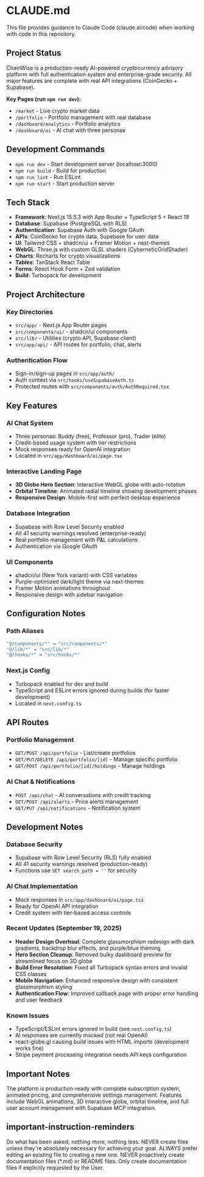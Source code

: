 # CLAUDE.md

This file provides guidance to Claude Code (claude.ai/code) when working with code in this repository.

## Project Status

ChainWise is a production-ready AI-powered cryptocurrency advisory platform with full authentication system and enterprise-grade security. All major features are complete with real API integrations (CoinGecko + Supabase).

**Key Pages (run `npm run dev`):**
- `/market` - Live crypto market data
- `/portfolio` - Portfolio management with real database
- `/dashboard/analytics` - Portfolio analytics
- `/dashboard/ai` - AI chat with three personas

## Development Commands

- `npm run dev` - Start development server (localhost:3000)
- `npm run build` - Build for production
- `npm run lint` - Run ESLint
- `npm run start` - Start production server

## Tech Stack

- **Framework**: Next.js 15.5.3 with App Router + TypeScript 5 + React 19
- **Database**: Supabase (PostgreSQL with RLS)
- **Authentication**: Supabase Auth with Google OAuth
- **APIs**: CoinGecko for crypto data, Supabase for user data
- **UI**: Tailwind CSS + shadcn/ui + Framer Motion + next-themes
- **WebGL**: Three.js with custom GLSL shaders (CyberneticGridShader)
- **Charts**: Recharts for crypto visualizations
- **Tables**: TanStack React Table
- **Forms**: React Hook Form + Zod validation
- **Build**: Turbopack for development

## Project Architecture

### Key Directories
- `src/app/` - Next.js App Router pages
- `src/components/ui/` - shadcn/ui components
- `src/lib/` - Utilities (crypto API, Supabase client)
- `src/app/api/` - API routes for portfolio, chat, alerts

### Authentication Flow
- Sign-in/sign-up pages in `src/app/auth/`
- Auth context via `src/hooks/useSupabaseAuth.ts`
- Protected routes with `src/components/auth/AuthRequired.tsx`

## Key Features

### AI Chat System
- Three personas: Buddy (free), Professor (pro), Trader (elite)
- Credit-based usage system with tier restrictions
- Mock responses ready for OpenAI integration
- Located in `src/app/dashboard/ai/page.tsx`

### Interactive Landing Page
- **3D Globe Hero Section**: Interactive WebGL globe with auto-rotation
- **Orbital Timeline**: Animated radial timeline showing development phases
- **Responsive Design**: Mobile-first with perfect desktop experience

### Database Integration
- Supabase with Row Level Security enabled
- All 41 security warnings resolved (enterprise-ready)
- Real portfolio management with P&L calculations
- Authentication via Google OAuth

### UI Components
- shadcn/ui (New York variant) with CSS variables
- Purple-optimized dark/light theme via next-themes
- Framer Motion animations throughout
- Responsive design with sidebar navigation

## Configuration Notes

### Path Aliases
```typescript
"@/components/*" → "src/components/*"
"@/lib/*" → "src/lib/*"
"@/hooks/*" → "src/hooks/*"
```

### Next.js Config
- Turbopack enabled for dev and build
- TypeScript and ESLint errors ignored during builds (for faster development)
- Located in `next.config.ts`

## API Routes

### Portfolio Management
- `GET/POST /api/portfolio` - List/create portfolios
- `GET/PUT/DELETE /api/portfolio/[id]` - Manage specific portfolio
- `GET/POST /api/portfolio/[id]/holdings` - Manage holdings

### AI Chat & Notifications
- `POST /api/chat` - AI conversations with credit tracking
- `GET/POST /api/alerts` - Price alerts management
- `GET/PUT /api/notifications` - Notification system

## Development Notes

### Database Security
- Supabase with Row Level Security (RLS) fully enabled
- All 41 security warnings resolved (production-ready)
- Functions use `SET search_path = ''` for security

### AI Chat Implementation
- Mock responses in `src/app/dashboard/ai/page.tsx`
- Ready for OpenAI API integration
- Credit system with tier-based access controls

### Recent Updates (September 19, 2025)
- **Header Design Overhaul**: Complete glassmorphism redesign with dark gradients, backdrop blur effects, and purple/blue theming
- **Hero Section Cleanup**: Removed bulky dashboard preview for streamlined focus on 3D globe
- **Build Error Resolution**: Fixed all Turbopack syntax errors and invalid CSS classes
- **Mobile Navigation**: Enhanced responsive design with consistent glassmorphism styling
- **Authentication Flow**: Improved callback page with proper error handling and user feedback

### Known Issues
- TypeScript/ESLint errors ignored in build (see `next.config.ts`)
- AI responses are currently mocked (not real OpenAI)
- react-globe.gl causing build issues with HTML imports (development works fine)
- Stripe payment processing integration needs API keys configuration

## Important Notes

The platform is production-ready with complete subscription system, animated pricing, and comprehensive settings management. Features include WebGL animations, 3D interactive globe, orbital timeline, and full user account management with Supabase MCP integration.

## important-instruction-reminders
Do what has been asked; nothing more, nothing less.
NEVER create files unless they're absolutely necessary for achieving your goal.
ALWAYS prefer editing an existing file to creating a new one.
NEVER proactively create documentation files (*.md) or README files. Only create documentation files if explicitly requested by the User.
